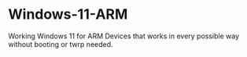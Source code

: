 # Windows-11-ARM
Working Windows 11 for ARM Devices that works in every possible way without booting or twrp needed. 
